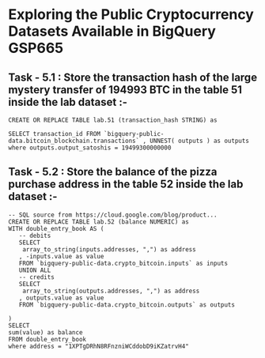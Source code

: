 # Exploring the Public Cryptocurrency Datasets Available in BigQuery GSP665



## Task - 5.1 : Store the transaction hash of the large mystery transfer of 194993 BTC in the table 51 inside the lab dataset :-


```
CREATE OR REPLACE TABLE lab.51 (transaction_hash STRING) as 

SELECT transaction_id FROM `bigquery-public-data.bitcoin_blockchain.transactions` , UNNEST( outputs ) as outputs
where outputs.output_satoshis = 19499300000000
```


## Task - 5.2 : Store the balance of the pizza purchase address in the table 52 inside the lab dataset :-


```
-- SQL source from https://cloud.google.com/blog/product...
CREATE OR REPLACE TABLE lab.52 (balance NUMERIC) as
WITH double_entry_book AS (
   -- debits
   SELECT
    array_to_string(inputs.addresses, ",") as address
   , -inputs.value as value
   FROM `bigquery-public-data.crypto_bitcoin.inputs` as inputs
   UNION ALL
   -- credits
   SELECT
    array_to_string(outputs.addresses, ",") as address
   , outputs.value as value
   FROM `bigquery-public-data.crypto_bitcoin.outputs` as outputs
   
)
SELECT   
sum(value) as balance
FROM double_entry_book
where address = "1XPTgDRhN8RFnzniWCddobD9iKZatrvH4"
```

